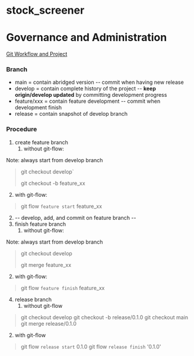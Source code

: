 # stock_screener

# Governance and Administration 
[Git Workflow and Project](https://www.atlassian.com/git/tutorials/comparing-workflows/gitflow-workflow)

### Branch
- main = contain abridged version -- commit when having new release
- develop = contain complete history of the project -- **keep origin/develop updated** by committing development progress
- feature/xxx = contain feature development -- commit when development finish 
- release = contain snapshot of develop branch

### Procedure
1. create feature branch
   1. without git-flow: 

Note: always start from develop branch

> git checkout develop` 
> 
> git checkout -b feature_xx

   2. with git-flow: 

> git flow `feature start` feature_xx

2. -- develop, add, and commit on feature branch -- 
3. finish feature branch 
   1. without git-flow: 

Note: always start from develop branch

> git checkout develop
>
> git merge feature_xx

   2. with git-flow:
> git flow `feature finish` feature_xx

4. release branch
   1. without git-flow 

> git checkout develop
> git checkout -b release/0.1.0
> git checkout main
> git merge release/0.1.0
   
   2. with git-flow
 
> git flow `release start` 0.1.0
> git flow `release finish` '0.1.0'

  